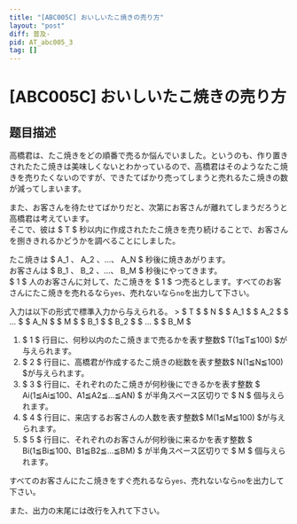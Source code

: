 ```yaml
---
title: "[ABC005C] おいしいたこ焼きの売り方"
layout: "post"
diff: 普及-
pid: AT_abc005_3
tag: []
---
```


# [ABC005C] おいしいたこ焼きの売り方

## 题目描述

[problemUrl]: https://atcoder.jp/contests/abc005/tasks/abc005_3

 高橋君は、たこ焼きをどの順番で売るか悩んでいました。というのも、作り置きされたたこ焼きは美味しくないとわかっているので、高橋君はそのようなたこ焼きを売りたくないのですが、できたてばかり売ってしまうと売れるたこ焼きの数が減ってしまいます。

 また、お客さんを待たせてばかりだと、次第にお客さんが離れてしまうだろうと高橋君は考えています。  
 そこで、彼は $ T $ 秒以内に作成されたたこ焼きを売り続けることで、お客さんを捌ききれるかどうかを調べることにしました。

 たこ焼きは $ A_1 $、$ A_2 $、…、$ A_N $ 秒後に焼きあがります。  
 お客さんは $ B_1 $、$ B_2 $、…、$ B_M $ 秒後にやってきます。  
 $ 1 $ 人のお客さんに対して、たこ焼きを $ 1 $ つ売るとします。すべてのお客さんにたこ焼きを売れるなら`yes`、売れないなら`no`を出力して下さい。

 入力は以下の形式で標準入力から与えられる。 > $ T $ $ N $ $ A_1 $ $ A_2 $ $ ... $ $ A_N $ $ M $ $ B_1 $ $ B_2 $ $ ... $ $ B_M $

1. $ 1 $ 行目に、何秒以内のたこ焼きまで売るかを表す整数$ T(1≦T≦100) $が与えられます。
2. $ 2 $ 行目に、高橋君が作成するたこ焼きの総数を表す整数$ N(1≦N≦100) $が与えられます。
3. $ 3 $ 行目に、それぞれのたこ焼きが何秒後にできるかを表す整数 $ Ai(1≦Ai≦100、A1≦A2≦...≦AN) $ が半角スペース区切りで $ N $ 個与えられます。
4. $ 4 $ 行目に、来店するお客さんの人数を表す整数$ M(1≦M≦100) $が与えられます。
5. $ 5 $ 行目に、それぞれのお客さんが何秒後に来るかを表す整数 $ Bi(1≦Bi≦100、B1≦B2≦...≦BM) $ が半角スペース区切りで $ M $ 個与えられます。

 すべてのお客さんにたこ焼きをすぐ売れるなら`yes`、売れないなら`no`を出力して下さい。

 また、出力の末尾には改行を入れて下さい。

